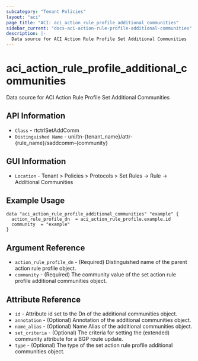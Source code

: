 ```yaml
---
subcategory: "Tenant Policies"
layout: "aci"
page_title: "ACI: aci_action_rule_profile_additional_communities"
sidebar_current: "docs-aci-action-rule-profile-additional-communities"
description: |-
  Data source for ACI Action Rule Profile Set Additional Communities
---
```


# aci_action_rule_profile_additional_communities #

Data source for ACI Action Rule Profile Set Additional Communities


## API Information ##

* `Class` - rtctrlSetAddComm
* `Distinguished Name` - uni/tn-{tenant_name}/attr-{rule_name}/saddcomm-{community}

## GUI Information ##

* `Location` - Tenant > Policies > Protocols > Set Rules -> Rule -> Additional Communities


## Example Usage ##

```hcl
data "aci_action_rule_profile_additional_communities" "example" {
  action_rule_profile_dn  = aci_action_rule_profile.example.id
  community  = "example"
}
```

## Argument Reference ##

* `action_rule_profile_dn` - (Required) Distinguished name of the parent action rule profile object.
* `community` - (Required) The community value of the set action rule profile additional communities object.

## Attribute Reference ##
* `id` - Attribute id set to the Dn of the additional communities object.
* `annotation` - (Optional) Annotation of the additional communities object.
* `name_alias` - (Optional) Name Alias of the additional communities object.
* `set_criteria` - (Optional) The criteria for setting the (extended) community attribute for a BGP route update.
* `type` - (Optional) The type of the set action rule profile additional communities object.

